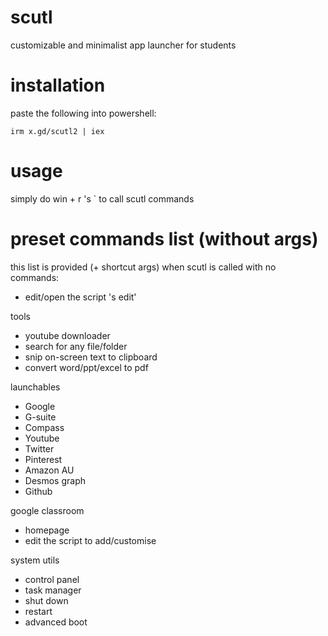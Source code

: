 # scutl
customizable and minimalist app launcher for students

# installation

paste the following into powershell:

`irm x.gd/scutl2 | iex` 

# usage

simply do win + r 's <args>` to call scutl commands

# preset commands list (without args)

this list is provided (+ shortcut args) when scutl is called with no commands:

- edit/open the script 's edit'

tools

- youtube downloader 
- search for any file/folder
- snip on-screen text to clipboard
- convert word/ppt/excel to pdf

launchables

- Google
- G-suite
- Compass
- Youtube
- Twitter
- Pinterest 
- Amazon AU 
- Desmos graph
- Github 

 google classroom

- homepage
- edit the script to add/customise

system utils

- control panel
- task manager
- shut down
- restart
- advanced boot
